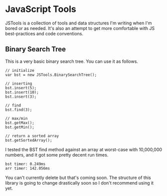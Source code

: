 JavaScript Tools
================

JSTools is a collection of tools and data structures I'm writing when I'm bored or as needed. It's also an attempt to get more comfortable with JS best-practices and code conventions.

Binary Search Tree
------------------
This is a very basic binary search tree. You can use it as follows.

	// initialize
	var bst = new JSTools.BinarySearchTree();
	
	// inserting
	bst.insert(5);
	bst.insert(10);
	bst.insert(3);
	
	// find
	bst.find(3);
	
	// max/min
	bst.getMax();
	bst.getMin();
	
	// return a sorted array
	bst.getSortedArray();
	
I tested the BST find method against an array at worst-case with 10,000,000 numbers, and it got some pretty decent run times.

	bst timer: 0.249ms
	arr timer: 142.056ms

You can't currently delete but that's coming soon. The structure of this library is going to change drastically soon so I don't recommend using it yet.